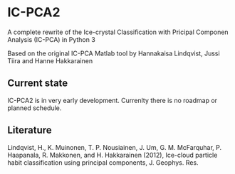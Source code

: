 IC-PCA2
=======

A complete rewrite of the Ice-crystal Classification with Pricipal Componen Analysis (IC-PCA) in Python 3

Based on the original IC-PCA Matlab tool by Hannakaisa Lindqvist, Jussi Tiira and Hanne Hakkarainen

Current state
-------------

IC-PCA2 is in very early development. Currenlty there is no roadmap or planned schedule.

Literature
----------

Lindqvist, H., K. Muinonen, T. P. Nousiainen, J. Um, G. M. McFarquhar, P. Haapanala, R. Makkonen, and H. Hakkarainen (2012), Ice-cloud particle habit classification using principal components, J. Geophys. Res.
